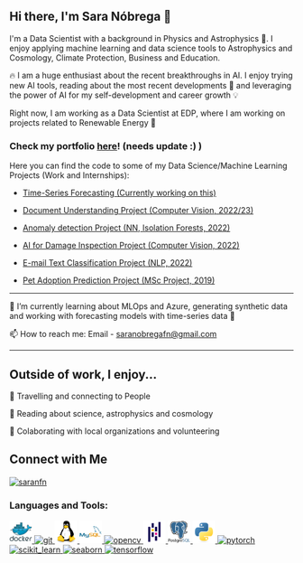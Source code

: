 ## Hi there, I'm Sara Nóbrega 👋

I'm a Data Scientist with a background in Physics and Astrophysics :rocket:. I enjoy applying machine learning and data science tools to Astrophysics and Cosmology, Climate Protection, Business and Education.  

:fire: I am a huge enthusiast about the recent breakthroughs in AI. I enjoy trying new AI tools, reading about the most recent developments :eyes: and leveraging the power of AI for my self-development and career growth :bulb: 


Right now, I am working as a Data Scientist at EDP, where I am working on projects related to Renewable Energy 🌱 

### Check my portfolio [here](https://saranobrega.github.io/Portfolio/)! (needs update :) )

Here you can find the code to some of my Data Science/Machine Learning Projects (Work and Internships):

- [Time-Series Forecasting (Currently working on this)](https://github.com/saranobrega/Forecasting_time_series)

- [Document Understanding Project (Computer Vision, 2022/23)](https://github.com/saranobrega/Document-Processing-Project-)
  
- [Anomaly detection Project (NN, Isolation Forests, 2022)](https://github.com/saranobrega/Anomaly-detection-Project)

- [AI for Damage Inspection Project (Computer Vision, 2022)](https://github.com/saranobrega/AI-for-Damage-Inspection-Project-)

- [E-mail Text Classification Project (NLP, 2022)](https://github.com/saranobrega/E-mail-Text-Classification-Project-)

-  [Pet Adoption Prediction Project (MSc Project, 2019)](https://github.com/saranobrega/Pet-Adoption-Prediction-Project-)


- - - 

🔭 I’m currently learning about MLOps and Azure, generating synthetic data and working with forecasting models with time-series data 🔮

📫 How to reach me: Email - saranobregafn@gmail.com


- - - 

## Outside of work, I enjoy...

:rocket: Travelling and connecting to People

🔭 Reading about science, astrophysics and cosmology

 💬 Colaborating with local organizations and volunteering
 


## Connect with Me


<p align="left">
<a href="https://linkedin.com/in/saranfn" target="blank"><img align="center" src="https://raw.githubusercontent.com/rahuldkjain/github-profile-readme-generator/master/src/images/icons/Social/linked-in-alt.svg" alt="saranfn" height="30" width="40" /></a>
</p>

<h3 align="left">Languages and Tools:</h3>
<p align="left"> <a href="https://www.docker.com/" target="_blank" rel="noreferrer"> <img src="https://raw.githubusercontent.com/devicons/devicon/master/icons/docker/docker-original-wordmark.svg" alt="docker" width="40" height="40"/> </a> <a href="https://git-scm.com/" target="_blank" rel="noreferrer"> <img src="https://www.vectorlogo.zone/logos/git-scm/git-scm-icon.svg" alt="git" width="40" height="40"/> </a> <a href="https://www.linux.org/" target="_blank" rel="noreferrer"> <img src="https://raw.githubusercontent.com/devicons/devicon/master/icons/linux/linux-original.svg" alt="linux" width="40" height="40"/> </a> <a href="https://www.mysql.com/" target="_blank" rel="noreferrer"> <img src="https://raw.githubusercontent.com/devicons/devicon/master/icons/mysql/mysql-original-wordmark.svg" alt="mysql" width="40" height="40"/> </a> <a href="https://opencv.org/" target="_blank" rel="noreferrer"> <img src="https://www.vectorlogo.zone/logos/opencv/opencv-icon.svg" alt="opencv" width="40" height="40"/> </a> <a href="https://pandas.pydata.org/" target="_blank" rel="noreferrer"> <img src="https://raw.githubusercontent.com/devicons/devicon/2ae2a900d2f041da66e950e4d48052658d850630/icons/pandas/pandas-original.svg" alt="pandas" width="40" height="40"/> </a> <a href="https://www.postgresql.org" target="_blank" rel="noreferrer"> <img src="https://raw.githubusercontent.com/devicons/devicon/master/icons/postgresql/postgresql-original-wordmark.svg" alt="postgresql" width="40" height="40"/> </a> <a href="https://www.python.org" target="_blank" rel="noreferrer"> <img src="https://raw.githubusercontent.com/devicons/devicon/master/icons/python/python-original.svg" alt="python" width="40" height="40"/> </a> <a href="https://pytorch.org/" target="_blank" rel="noreferrer"> <img src="https://www.vectorlogo.zone/logos/pytorch/pytorch-icon.svg" alt="pytorch" width="40" height="40"/> </a> <a href="https://scikit-learn.org/" target="_blank" rel="noreferrer"> <img src="https://upload.wikimedia.org/wikipedia/commons/0/05/Scikit_learn_logo_small.svg" alt="scikit_learn" width="40" height="40"/> </a> <a href="https://seaborn.pydata.org/" target="_blank" rel="noreferrer"> <img src="https://seaborn.pydata.org/_images/logo-mark-lightbg.svg" alt="seaborn" width="40" height="40"/> </a> <a href="https://www.tensorflow.org" target="_blank" rel="noreferrer"> <img src="https://www.vectorlogo.zone/logos/tensorflow/tensorflow-icon.svg" alt="tensorflow" width="40" height="40"/> </a> </p>
